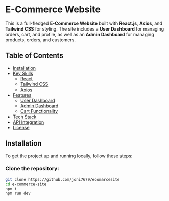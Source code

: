 # E-Commerce Website

This is a full-fledged **E-Commerce Website** built with **React.js**, **Axios**, and **Tailwind CSS** for styling. The site includes a **User Dashboard** for managing orders, cart, and profile, as well as an **Admin Dashboard** for managing products, orders, and customers. 

## Table of Contents

- [Installation](#installation)
- [Key Skills](#key-skills)
  - [React](#react)
  - [Tailwind CSS](#tailwind-css)
  - [Axios](#axios)
- [Features](#features)
  - [User Dashboard](#user-dashboard)
  - [Admin Dashboard](#admin-dashboard)
  - [Cart Functionality](#cart-functionality)
- [Tech Stack](#tech-stack)
- [API Integration](#api-integration)
- [License](#license)

## Installation

To get the project up and running locally, follow these steps:

### Clone the repository:

```bash
git clone https://github.com/joni7679/ecomarcesite
cd e-commerce-site
npm i
npm run dev
